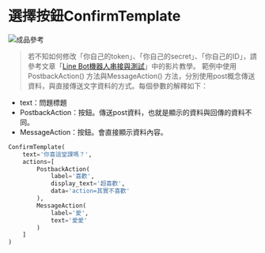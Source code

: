 # 選擇按鈕ConfirmTemplate
![成品參考](https://i.imgur.com/4jNESB4.png)
> 若不知如何修改「你自己的token」、「你自己的secret」、「你自己的ID」，請參考文章「[Line Bot機器人串接與測試](/classification/lineBot/66)」中的影片教學。
範例中使用PostbackAction() 方法與MessageAction() 方法，分別使用post概念傳送資料，與直接傳送文字資料的方式。每個參數的解釋如下：

* text：問題標題
* PostbackAction：按鈕。傳送post資料，也就是顯示的資料與回傳的資料不同。
* MessageAction：按鈕。會直接顯示資料內容。

```python
ConfirmTemplate(
    text='你喜這堂課嗎？',
    actions=[
        PostbackAction(
            label='喜歡',
            display_text='超喜歡',
            data='action=其實不喜歡'
        ),
        MessageAction(
            label='愛',
            text='愛愛'
        )
    ]
)
```
